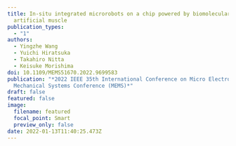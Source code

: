 ```yaml
---
title: In-situ integrated microrobots on a chip powered by biomolecular
  artificial muscle
publication_types:
  - "1"
authors:
  - Yingzhe Wang
  - Yuichi Hiratsuka
  - Takahiro Nitta
  - Keisuke Morishima
doi: 10.1109/MEMS51670.2022.9699583
publication: "*2022 IEEE 35th International Conference on Micro Electro
  Mechanical Systems Conference (MEMS)*"
draft: false
featured: false
image:
  filename: featured
  focal_point: Smart
  preview_only: false
date: 2022-01-13T11:40:25.473Z
---
```


